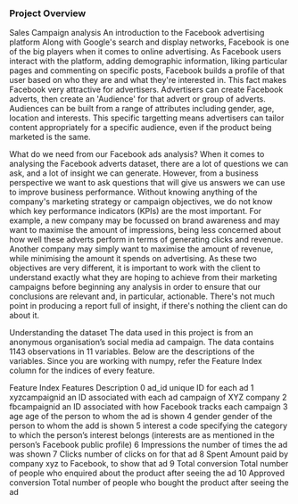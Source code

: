 ### Project Overview

 Sales Campaign analysis
An introduction to the Facebook advertising platform
Along with Google's search and display networks, Facebook is one of the big players when it comes to online advertising. As Facebook users interact with the platform, adding demographic information, liking particular pages and commenting on specific posts, Facebook builds a profile of that user based on who they are and what they're interested in.
This fact makes Facebook very attractive for advertisers. Advertisers can create Facebook adverts, then create an 'Audience' for that advert or group of adverts. Audiences can be built from a range of attributes including gender, age, location and interests. This specific targetting means advertisers can tailor content appropriately for a specific audience, even if the product being marketed is the same.

What do we need from our Facebook ads analysis?
When it comes to analysing the Facebook adverts dataset, there are a lot of questions we can ask, and a lot of insight we can generate. However, from a business perspective we want to ask questions that will give us answers we can use to improve business performance.
Without knowing anything of the company's marketing strategy or campaign objectives, we do not know which key performance indicators (KPIs) are the most important. For example, a new company may be focussed on brand awareness and may want to maximise the amount of impressions, being less concerned about how well these adverts perform in terms of generating clicks and revenue. Another company may simply want to maximise the amount of revenue, while minimising the amount it spends on advertising.
As these two objectives are very different, it is important to work with the client to understand exactly what they are hoping to achieve from their marketing campaigns before beginning any analysis in order to ensure that our conclusions are relevant and, in particular, actionable. There's not much point in producing a report full of insight, if there's nothing the client can do about it.

Understanding the dataset
The data used in this project is from an anonymous organisation’s social media ad campaign. The data contains 1143 observations in 11 variables. Below are the descriptions of the variables. Since you are working with numpy, refer the Feature Index column for the indices of every feature.

Feature Index	Features	Description
0	ad_id	unique ID for each ad
1	xyzcampaignid	an ID associated with each ad campaign of XYZ company
2	fbcampaignid	an ID associated with how Facebook tracks each campaign
3	age	age of the person to whom the ad is shown
4	gender	gender of the person to whom the add is shown
5	interest	a code specifying the category to which the person’s interest belongs (interests are as mentioned in the person’s Facebook public profile)
6	Impressions	the number of times the ad was shown
7	Clicks	number of clicks on for that ad
8	Spent	Amount paid by company xyz to Facebook, to show that ad
9	Total conversion	Total number of people who enquired about the product after seeing the ad
10	Approved conversion	Total number of people who bought the product after seeing the ad



